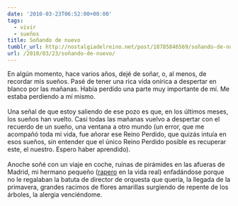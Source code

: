 ```yaml
---
date: '2010-03-23T06:52:00+00:00'
tags:
  - vivir
  - sueños
title: Soñando de nuevo
tumblr_url: http://nostalgiadelreino.net/post/18785846569/soñando-de-nuevo
url: /2010/03/23/soñando-de-nuevo/
---
```


<p>En algún momento, hace varios años, dejé de soñar, o, al menos, de recordar mis sueños. Pasé de tener una rica vida onírica a despertar en blanco por las mañanas. Había perdido una parte muy importante de mí. Me estaba perdiendo a mí mismo.<br/><br/>Una señal de que estoy saliendo de ese pozo es que, en los últimos meses, los sueños han vuelto. Casi todas las mañanas vuelvo a despertar con el recuerdo de un sueño, una ventana a otro mundo (un error, que me acompañó toda mi vida, fue añorar ese Reino Perdido, que quizás intuía en esos sueños, sin entender que el único Reino Perdido posible es recuperar este, el nuestro. Espero haber aprendido).<br/><br/>Anoche soñé con un viaje en coche, ruinas de pirámides en las afueras de Madrid, mi hermano pequeño (<a href="http://www.myspace.com/lakdl">rapero</a> en la vida real) enfadándose porque no le regalaban la batuta de director de orquesta que quería, la llegada de la primavera, grandes racimos de flores amarillas surgiendo de repente de los árboles, la alergia venciéndome.</p><div class="blogger-post-footer"><img width="1" height="1" src="https://blogger.googleusercontent.com/tracker/1180118427259117074-6507231005465707200?l=nostalgiadelreino.blogspot.com" alt=""/></div>